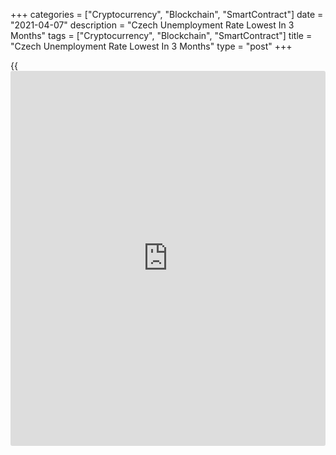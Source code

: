 +++
categories = ["Cryptocurrency", "Blockchain", "SmartContract"]
date = "2021-04-07"
description = "Czech Unemployment Rate Lowest In 3 Months"
tags = ["Cryptocurrency", "Blockchain", "SmartContract"]
title = "Czech Unemployment Rate Lowest In 3 Months"
type = "post"
+++

{{<iframe id="large-banner" src="https://www.bounty.group/#slide=15.0" width="100%" height="600" scrolling="no" style="border: 0px solid rgb(216, 221, 230); border-radius: 3px;">}}

The Czech Republic's unemployment rate eased in March to its lowest
level in three months, preliminary data from the labor office showed
Wednesday.

The jobless rate fell to 4.2 percent from 4.3 percent each in January
and February. The easing was in line with economists' expectations. In
December, the rate was 4.0 percent.

In March last year, the rate was 3.0 percent.

The number of unemployed was 306,616 in March, which was 4847 persons
less than in February, but 80,938 persons more than in the same month
last year.

In March, 288,355 unemployed were actively seeking jobs.

The number of vacancies rose to 338,862 in March from 330,700 in the
previous month.

The ILO jobless rate of the Czech Republic in February was 3.2 percent,
which was the second lowest in the EU.

The labor market situation is stable and unemployment is relatively low
despite the pandemic, the labor office said. The number of vacancies
exceeds the number of job-seekers, the office added.

That said, the disproportionate nature of the economic crisis persists
in the labor market, the agency noted.

Sectors such as travel, tourism, gastronomy, services, trade and culture
remain severely hurt by the lockdown restrictions linked to the
[coronavirus][1] pandemic. Meanwhile, sectors such as manufacturing,
[health][2] or social care are facing labor shortages.

"With the advent of spring, seasonal work is starting," Labor Office
General Director Viktor Najmon said.

"Employers are currently looking for, among other things, new employees
in  
agriculture, forestry, construction, logistics or e-shops."

There is also demand for skilled craftsmen and production workers and
cities and municipalities are showing a growing interest in public
workers, the official added.

For comments and feedback [contact](https://www.playgroundfx.com/contact/): editorial@rtt[news](https://www.letsplayfx.com/blog/forex-news-website/).com

[Economic News][3]

 **What parts of the world are seeing the best (and worst) economic
performances lately? Click[here][4] to check out our [Econ Scorecard][4]
and find out! See up-to-the-moment [ranking](https://www.playgroundfx.com/blog/crypto-exchange-ranking/)s for the best and worst
performers in [GDP][5], [unemployment rate][6], [inflation][4] and much
more.**

   1. www.rtt[news](https://www.letsplayfx.com/blog/forex-news-website/).com/list/coronavirus.aspx
   2. www.rtt[news](https://www.letsplayfx.com/blog/forex-news-website/).com/Content/Health.aspx
   3. www.rtt[news](https://www.letsplayfx.com/blog/forex-news-website/).com/Content/EconomicNews.aspx
   4. www.rtt[news](https://www.letsplayfx.com/blog/forex-news-website/).com/economic-scorecard/world-rank/CPI/highest-performance.aspx
   5. www.rtt[news](https://www.letsplayfx.com/blog/forex-news-website/).com/economic-scorecard/world-rank/GDP/highest-performance.aspx
   6. www.rtt[news](https://www.letsplayfx.com/blog/forex-news-website/).com/economic-scorecard/world-rank/unemployment-rate/lowest-performance.aspx